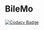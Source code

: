 # BileMo

[![Codacy Badge](https://api.codacy.com/project/badge/Grade/ca5bc76aaf814c62b2447d52a54b6ee6)](https://app.codacy.com/gh/JoDeyme/BileMo?utm_source=github.com&utm_medium=referral&utm_content=JoDeyme/BileMo&utm_campaign=Badge_Grade_Settings)